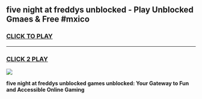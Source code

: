 
## five night at freddys unblocked - Play Unblocked Gmaes & Free #mxico
<h3>
<a href="https://news.freeplayer.one?title=five_night_at_freddys_unblocked&ref=24F">CLICK TO PLAY</a></h3>
<hr>

<h3>
<a href="https://news.freeplayer.one?title=five_night_at_freddys_unblocked&ref=24F">CLICK 2 PLAY</a>
  
</h3>

<a href="https://news.freeplayer.one?title=five_night_at_freddys_unblocked&ref=24F/"><img src="https://clearcache.store/games.png"></a>


**five night at freddys unblocked games unblocked: Your Gateway to Fun and Accessible Online Gaming**
